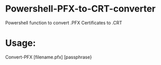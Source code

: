 # Powershell-PFX-to-CRT-converter
Powershell function to convert .PFX Certificates to .CRT 


# Usage:
Convert-PFX [filename.pfx] [passphrase}
